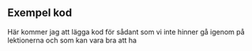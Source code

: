 ## Exempel kod

Här kommer jag att lägga kod för sådant som  vi inte hinner gå igenom på lektionerna och som kan vara bra att ha
